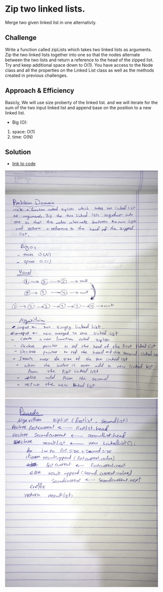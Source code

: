 # Zip two linked lists.
Merge two given linked list in one alternativly.

## Challenge
Write a function called zipLists which takes two linked lists as arguments. Zip the two linked lists together into one so that the nodes alternate between the two lists and return a reference to the head of the zipped list. Try and keep additional space down to O(1). You have access to the Node class and all the properties on the Linked List class as well as the methods created in previous challenges.

## Approach & Efficiency
Basicly, We will use size proberty of the linked list. and we will iterate for the sum of the two input linked list and append base on the position to a new linked list.

- Big (O):
 1. space: O(1)
 2. time: O(N)

## Solution

- [link to code ](./ll-zip.js)

![image](../../assets/zip1.JPG)
![image](../../assets/zip2.JPG)



